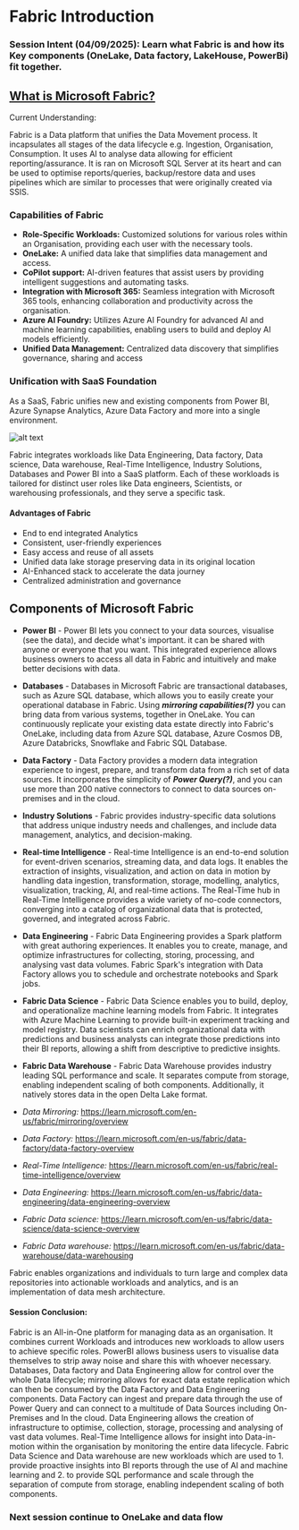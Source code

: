 # Fabric Introduction

 ### **Session Intent (04/09/2025):** Learn what Fabric is and how its Key components (OneLake, Data factory, LakeHouse, PowerBi) fit together.

 ## <u>**What is Microsoft Fabric?**</u>

 Current Understanding: 

 Fabric is a Data platform that unifies the Data Movement process. It incapsulates all stages of the data lifecycle e.g. Ingestion, Organisation, Consumption. It uses AI to analyse data allowing for efficient reporting/assurance. It is ran on Microsoft SQL Server at its heart and can be used to optimise reports/queries, backup/restore data and uses pipelines which are similar to processes that were originally created via SSIS.

### **Capabilities of Fabric**

- **Role-Specific Workloads:** Customized solutions for various roles within an Organisation, providing each user with the necessary tools.
- **OneLake:** A unified data lake that simplifies data management and access.
- **CoPilot support:** AI-driven features that assist users by providing intelligent suggestions and automating tasks.
- **Integration with Microsoft 365:** Seamless integration with Microsoft 365 tools, enhancing collaboration and productivity across the organisation.
- **Azure AI Foundry:** Utilizes Azure AI Foundry for advanced AI and machine learning capabilities, enabling users to build and deploy AI models efficiently.
- **Unified Data Management:** Centralized data discovery that simplifies governance, sharing and access

### **Unification with SaaS Foundation**

As a SaaS, Fabric unifies new and existing components from Power BI, Azure Synapse Analytics, Azure Data Factory and more into a single environment.

![alt text](/data_learning_journey/notes/fabric-notes/images-diagrams/UnifiSaas.png)

Fabric integrates workloads like Data Engineering, Data factory, Data science, Data warehouse, Real-Time Intelligence, Industry Solutions, Databases and Power BI into a SaaS platform. Each of these workloads is tailored for distinct user roles like Data engineers, Scientists, or warehousing professionals, and they serve a specific task.

#### **Advantages of Fabric**

- End to end integrated Analytics
- Consistent, user-friendly experiences
- Easy access and reuse of all assets
- Unified data lake storage preserving data in its original location
- AI-Enhanced stack to accelerate the data journey
- Centralized administration and governance

## **Components of Microsoft Fabric**

- **Power BI** - Power BI lets you connect to your data sources, visualise (see the data), and decide what's important. it can be shared with anyone or everyone that you want. This integrated experience allows business owners to access all data in Fabric and intuitively and make better decisions with data.
- **Databases** - Databases in Microsoft Fabric are transactional databases, such as Azure SQL database, which allows you to easily create your operational database in Fabric. Using ***mirroring capabilities(?)*** you can bring data from various systems, together in OneLake. You can continuously replicate your existing data estate directly into Fabric's OneLake, including data from Azure SQL database,  Azure Cosmos DB, Azure Databricks, Snowflake and Fabric SQL Database.
- **Data Factory** - Data Factory provides a modern data integration experience to ingest, prepare, and transform data from a rich set of data sources. It incorporates the simplicity of ***Power Query(?)***, and you can use more than 200 native connectors to connect to data sources on-premises and in the cloud.
- **Industry Solutions** - Fabric provides industry-specific data solutions that address unique industry needs and challenges, and include data management, analytics, and decision-making. 
- **Real-time Intelligence** - Real-time Intelligence is an end-to-end solution for event-driven scenarios, streaming data, and data logs. It enables the extraction of insights, visualization, and action on data in motion by handling data ingestion, transformation, storage, modelling, analytics, visualization, tracking, AI, and real-time actions. The Real-Time hub in Real-Time Intelligence provides a wide variety of no-code connectors, converging into a catalog of organizational data that is protected, governed, and integrated across Fabric.
- **Data Engineering** - Fabric Data Engineering provides a Spark platform with great authoring experiences. It enables you to create, manage, and optimize infrastructures for collecting, storing, processing, and analysing vast data volumes. Fabric Spark's integration with Data Factory allows you to schedule and orchestrate notebooks and Spark jobs. 
- **Fabric Data Science** - Fabric Data Science enables you to build, deploy, and operationalize machine learning models from Fabric. It integrates with Azure Machine Learning to provide built-in experiment tracking and model registry. Data scientists can enrich organizational data with predictions and business analysts can integrate those predictions into their BI reports, allowing a shift from descriptive to predictive insights. 
- **Fabric Data Warehouse** - Fabric Data Warehouse provides industry leading SQL performance and scale. It separates compute from storage, enabling independent scaling of both components. Additionally, it natively stores data in the open Delta Lake format.

- *Data Mirroring:* https://learn.microsoft.com/en-us/fabric/mirroring/overview
- *Data Factory:* https://learn.microsoft.com/en-us/fabric/data-factory/data-factory-overview
- *Real-Time Intelligence:* https://learn.microsoft.com/en-us/fabric/real-time-intelligence/overview
- *Data Engineering:* https://learn.microsoft.com/en-us/fabric/data-engineering/data-engineering-overview
- *Fabric Data science:* https://learn.microsoft.com/en-us/fabric/data-science/data-science-overview
- *Fabric Data warehouse:* https://learn.microsoft.com/en-us/fabric/data-warehouse/data-warehousing

Fabric enables organizations and individuals to turn large and complex data repositories into actionable workloads and analytics, and is an implementation of data mesh architecture.

#### **Session Conclusion:**

Fabric is an All-in-One platform for managing data as an organisation. It combines current Workloads and introduces new workloads to allow users to achieve specific roles. PowerBI allows business users to visualise data themselves to strip away noise and share this with whoever necessary. Databases, Data factory and Data Engineering allow for control over the whole Data lifecycle; mirroring allows for exact data estate replication which can then be consumed by the Data Factory and Data Engineering components. Data Factory can ingest and prepare data through the use of Power Query and can connect to a multitude of Data Sources including On-Premises and In the cloud. Data Engineering allows the creation of infrastructure to optimise, collection, storage, processing and analysing of vast data volumes. Real-Time Intelligence allows for insight into Data-in-motion within the organisation by monitoring the entire data lifecycle. Fabric Data Science and Data warehouse are new workloads which are used to 1. provide proactive insights into BI reports through the use of AI and machine learning and 2. to provide SQL performance and scale through the separation of compute from storage, enabling independent scaling of both components. 

### Next session continue to OneLake and data flow
